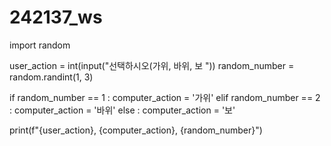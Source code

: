 # 242137_ws
import random

user_action = int(input("선택하시오(가위, 바위, 보 "))
random_number = random.randint(1, 3)

if random_number == 1 :
    computer_action = '가위'
elif random_number == 2 :
    computer_action = '바위'
else :
    computer_action = '보'

print(f"{user_action}, {computer_action}, {random_number}")
